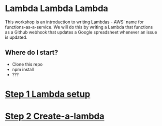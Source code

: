 Lambda Lambda Lambda
=====================

This workshop is an introduction to writing Lambdas - AWS' name for functions-as-a-service.  We will do this by writing a Lambda that functions as a Github webhook that updates a Google spreadsheet whenever an issue is updated.

## Where do I start?
- Clone this repo
- npm install
- ???

# [Step 1 Lambda setup](01_lambda_setup/README.md)
# [Step 2 Create-a-lambda](02_create_a_lambda/README.md)

